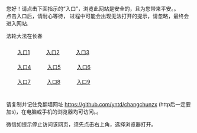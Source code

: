 您好！请点击下面指示的“入口”，浏览此网站是安全的，且为您带来平安。。 <br/>
点击入口后，请耐心等待， 过程中可能会出现无法打开的提示，请忽略，最终会进入网站. </br>

法轮大法在长春<br/>
<div style="padding:10px"><a style="margin:20px" target="_blank" href="https://dug0brwieudtx.cloudfront.net/2Qpsp?vpnjgffi" id="ccLink1" rel="nofollow">入口1</a> <a target="_blank" style="margin:20px" href="https://d3cvw66717q8nh.cloudfront.net/2Qpsp?wdcicssh" id="ccLink2" rel="nofollow">入口2</a> <a style="margin:20px" target="_blank" href="https://d1o4y53itn22ou.cloudfront.net/2Qpsp?gbflgo" id="ccLink3" rel="nofollow">入口3</a></div>

<div style="padding:10px" ><a style="margin:20px" target="_blank" href="https://dug0brwieudtx.cloudfront.net/2Qpsp?vpnjgffi" id="ccLink4" rel="nofollow">入口4</a> <a style="margin:20px" href="https://d3cvw66717q8nh.cloudfront.net/2Qpsp?wdcicssh" target="_blank" id="ccLink5" rel="nofollow">入口5</a> <a style="margin:20px" href="https://d1o4y53itn22ou.cloudfront.net/2Qpsp?gbflgo" target="_blank" id="ccLink6" rel="nofollow">入口6</a></div>

<div style="padding:10px"><a style="margin:20px" target="_blank" href="https://dug0brwieudtx.cloudfront.net/2Qpsp?vpnjgffi" id="ccLink7" rel="nofollow">入口7</a> <a style="margin:20px" href="https://d3cvw66717q8nh.cloudfront.net/2Qpsp?wdcicssh" target="_blank" id="ccLink8" rel="nofollow">入口8</a> <a style="margin:20px" target="_blank" href="https://d1o4y53itn22ou.cloudfront.net/2Qpsp?gbflgo" id="ccLink9" rel="nofollow">入口9</a></div>

<br/>



请复制并记住免翻墙网址 https://github.com/yntd/changchunzx (http后一定要加s)，在电脑或手机的浏览器均可访问。。<br/>

微信如提示停止访问该网页，须先点击右上角，选择浏览器打开。
